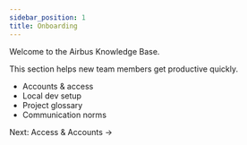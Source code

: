 ```yaml
---
sidebar_position: 1
title: Onboarding
---
```


Welcome to the Airbus Knowledge Base.

This section helps new team members get productive quickly.

- Accounts & access
- Local dev setup
- Project glossary
- Communication norms

Next: Access & Accounts →

